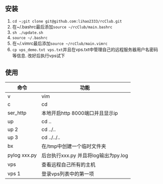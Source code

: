 ## 安装
1. `cd ~;git clone git@github.com:lihao2333/rcClub.git`
2. 在~/.bashrc最后添加`source ~/rcClub/main.bashrc`
3. `sh ./update.sh`
4. `source ~/.bashrc`
5. 在~/.vimrc最后添加`source ~/rcClub/main.vimrc`
6. `cp vps_demo.txt vps.txt`并且在vps.txt中管理自己的远程服务器用户名密码等信息. 改好后执行vps试下

## 使用
命令|功能
---|---
v|vim
c|cd
ser_http|本地开启http 8000端口并且显示ip
up|cd ..
up 2| cd ../..
up 3| cd ../../..
bx|在/tmp中创建一个临时文件夹
pylog xxx.py |后台执行xxx.py 并且将log输出为py.log
vps|查看远程自己所有的主机
vps 1| 登录vps列表中的第一项

